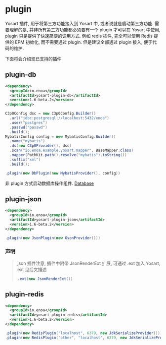 

# plugin

Yosart 插件, 用于将第三方功能接入到 Yosart 中, 或者说就是启动第三方功能. 需要理解的是, 并非所有第三方功能都必须要有一个 plugin 才可以在 Yosart 中使用, plugin 只是提供了快速简便的调用方式. 例如 redis 插件, 完全可以使用 Redis 提供的 EPM 初始化, 而不需要通过 plugin. 但是建议全部通过 plugin 接入, 便于代码的维护.

下面将会介绍现已支持的插件

## plugin-db

```xml
<dependency>
  <groupId>io.enoa</groupId>
  <artifactId>yosart-plugin-db</artifactId>
  <version>1.6-beta.2</version>
</dependency>
```

```java
C3p0Config dsc = new C3p0Config.Builder()
  .url("jdbc:postgresql://localhost:5432/enoa")
  .user("postgres")
  .passwd("passwd")
  .build();
MybatisConfig config = new MybatisConfig.Builder()
  .name("mybatis")
  .ds(new C3p0Provider(), dsc)
  .scan("io.enoa.example.yosart.mapper", BaseMapper.class)
  .mapper(PathKit.path().resolve("mybatis").toString())
  .suffix("xml")
  .build();

.plugin(new DbPlugin(new MybatisProvider(), config))
```

非 plugin 方式启动数据库操作组件. [Database](#Database)


## plugin-json

```xml
<dependency>
  <groupId>io.enoa</groupId>
  <artifactId>yosart-plugin-json</artifactId>
  <version>1.6-beta.2</version>
</dependency>
```

```java
.plugin(new JsonPlugin(new GsonProvider()))
```

### 声明

> json 插件注意, 插件中附带 JsonRenderExt 扩展, 可通过 .ext 加入 Yosart, ext 见后文描述
>
> ```java
> .ext(new JsonRenderExt())
> ```

## plugin-redis

```xml
<dependency>
  <groupId>io.enoa</groupId>
  <artifactId>yosart-plugin-redis</artifactId>
  <version>1.6-beta.2</version>
</dependency>
```

```java
.plugin(new RedisPlugin("localhost", 6379, new JdkSerializeProvider()))
.plugin(new RedisPlugin("other", "localhost", 6379, new JdkSerializeProvider()))
```

